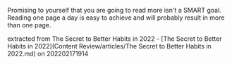Promising to yourself that you are going to read more isn't a SMART goal. Reading one page a day is easy to achieve and will probably result in more than one page.

extracted from The Secret to Better Habits in 2022 - [The Secret to Better Habits in 2022](Content Review/articles/The Secret to Better Habits in 2022.md) on 202202171914